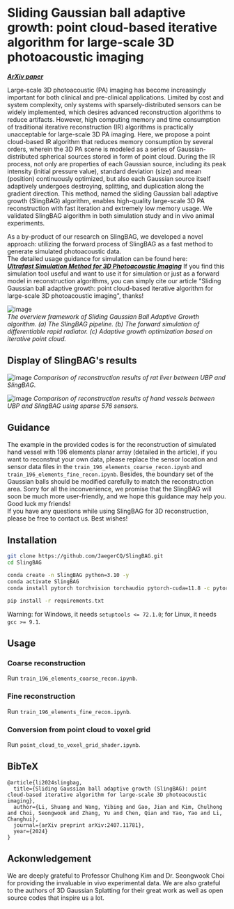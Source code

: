 # Sliding Gaussian ball adaptive growth: point cloud-based iterative algorithm for large-scale 3D photoacoustic imaging

[***ArXiv paper***](https://arxiv.org/abs/2407.11781)

Large-scale 3D photoacoustic (PA) imaging has become increasingly important for both clinical and pre-clinical applications. Limited by cost and system complexity, only systems with sparsely-distributed sensors can be widely implemented, which desires advanced reconstruction algorithms to reduce artifacts. However, high computing memory and time consumption of traditional iterative reconstruction (IR) algorithms is practically unacceptable for large-scale 3D PA imaging. Here, we propose a point cloud-based IR algorithm that reduces memory consumption by several orders, wherein the 3D PA scene is modeled as a series of Gaussian-distributed spherical sources stored in form of point cloud. During the IR process, not only are properties of each Gaussian source, including its peak intensity (initial pressure value), standard deviation (size) and mean (position) continuously optimized, but also each Gaussian source itself adaptively undergoes destroying, splitting, and duplication along the gradient direction. This method, named the sliding Gaussian ball adaptive growth (SlingBAG) algorithm, enables high-quality large-scale 3D PA reconstruction with fast iteration and extremely low memory usage. We validated SlingBAG algorithm in both simulation study and in vivo animal experiments.  

As a by-product of our research on SlingBAG, we developed a novel approach: utilizing the forward process of SlingBAG as a fast method to generate simulated photoacoustic data.     
The detailed usage guidance for simulation can be found here:         
[***Ultrafast Simulation Method for 3D Photoacoustic Imaging***](https://github.com/JaegerCQ/SlingBAG/blob/main/Ultrafast_3D_PAI_simulation_method.md)
If you find this simulation tool useful and want to use it for simulation or just as a forward model in reconstruction algorithms, you can simply cite our article "Sliding Gaussian ball adaptive growth: point cloud-based iterative algorithm for large-scale 3D photoacoustic imaging", thanks!


![image](https://github.com/JaegerCQ/SlingBAG/blob/main/figures/pipeline_gaussian.png)   
_The overview framework of Sliding Gaussian Ball Adaptive Growth algorithm. (a) The SlingBAG pipeline. (b) The forward simulation of differentiable rapid radiator. (c) Adaptive growth optimization based on iterative point cloud._

## Display of SlingBAG's results

![image](https://github.com/JaegerCQ/SlingBAG/blob/main/figures/rat_liver_recon.gif) 
_Comparison of reconstruction results of rat liver between UBP and SlingBAG._    


![image](https://github.com/JaegerCQ/SlingBAG/blob/main/figures/hand_vessel_recon.gif) 
_Comparison of reconstruction results of hand vessels between UBP and SlingBAG using sparse 576 sensors._    

## Guidance

The example in the provided codes is for the reconstruction of simulated hand vessel with 196 elements planar array (detailed in the article), if you want to reconstrut your own data, please replace the sensor location and sensor data files in the `train_196_elements_coarse_recon.ipynb` and `train_196_elements_fine_recon.ipynb`. Besides, the boundary set of the Gaussian balls should be modified carefully to match the reconstruction area. Sorry for all the inconvenience, we promise that the SlingBAG will soon be much more user-friendly, and we hope this guidance may help you. Good luck my friends!  
If you have any questions while using SlingBAG for 3D reconstruction, please be free to contact us. Best wishes!

## Installation

```bash
git clone https://github.com/JaegerCQ/SlingBAG.git
cd SlingBAG
```

```bash
conda create -n SlingBAG python=3.10 -y
conda activate SlingBAG
conda install pytorch torchvision torchaudio pytorch-cuda=11.8 -c pytorch -c nvidia
```

```bash
pip install -r requirements.txt
```

Warning: for Windows, it needs `setuptools <= 72.1.0`; for Linux, it needs `gcc >= 9.1`.

## Usage

### Coarse reconstruction
Run `train_196_elements_coarse_recon.ipynb`.

### Fine reconstruction
Run `train_196_elements_fine_recon.ipynb`.

### Conversion from point cloud to voxel grid
Run `point_cloud_to_voxel_grid_shader.ipynb`.

## BibTeX

```
@article{li2024slingbag,
  title={Sliding Gaussian ball adaptive growth (SlingBAG): point cloud-based iterative algorithm for large-scale 3D photoacoustic imaging},
  author={Li, Shuang and Wang, Yibing and Gao, Jian and Kim, Chulhong and Choi, Seongwook and Zhang, Yu and Chen, Qian and Yao, Yao and Li, Changhui},
  journal={arXiv preprint arXiv:2407.11781},
  year={2024}
}
```
## Ackonwledgement

We are deeply grateful to Professor Chulhong Kim and Dr. Seongwook Choi for providing the invaluable in vivo experimental data.
We are also grateful to the authors of 3D Gaussian Splatting for their great work as well as open source codes that inspire us a lot.
